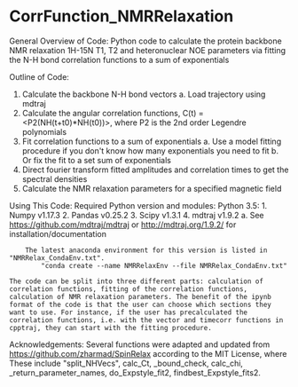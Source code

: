 # CorrFunction_NMRRelaxation
General Overview of Code:
Python code to calculate the protein backbone NMR relaxation 1H-15N T1, T2 and heteronuclear NOE parameters via fitting the N-H bond correlation functions to a sum of exponentials


Outline of Code:
1. Calculate the backbone N-H bond vectors
    a. Load trajectory using mdtraj
2. Calculate the angular correlation functions, C(t) = <P2(NH(t+t0)*NH(t0))>, where P2 is the 2nd order Legendre polynomials
3. Fit correlation functions to a sum of exponentials
    a. Use a model fitting procedure if you don't know how many exponentials you need to fit
    b. Or fix the fit to a set sum of exponentials
4. Direct fourier transform fitted amplitudes and correlation times to get the spectral densities
5. Calculate the NMR relaxation parameters for a specified magnetic field

Using This Code:
    Required Python version and modules:
    Python 3.5:
        1. Numpy v1.17.3
        2. Pandas v0.25.2
        3. Scipy v1.3.1
        4. mdtraj v1.9.2
            a. See https://github.com/mdtraj/mdtraj or http://mdtraj.org/1.9.2/ for installation/documentation
    
        The latest anaconda environment for this version is listed in "NMRRelax_CondaEnv.txt".
            "conda create --name NMRRelaxEnv --file NMRRelax_CondaEnv.txt"

    The code can be split into three different parts: calculation of correlation functions, fitting of the correlation functions, calculation of NMR relaxation parameters. The benefit of the ipynb format of the code is that the user can choose which sections they want to use. For instance, if the user has precalculated the correlation functions, i.e. with the vector and timecorr functions in cpptraj, they can start with the fitting procedure. 
    

Acknowledgements:
    Several functions were adapted and updated from https://github.com/zharmad/SpinRelax according to the MIT License, where   These include "split_NHVecs", calc_Ct, _bound_check, calc_chi, _return_parameter_names, do_Expstyle_fit2, findbest_Expstyle_fits2. 